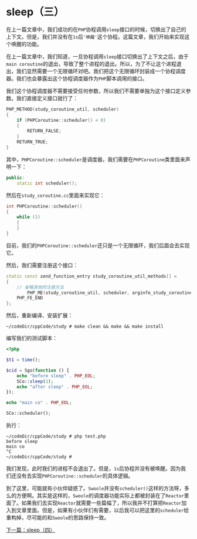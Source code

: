 # sleep（三）

在上一篇文章中，我们成功的在`PHP`协程调用`sleep`接口的时候，切换出了自己的上下文。但是，我们并没有在`1s`后`'唤醒'`这个协程。这篇文章，我们开始来实现这个唤醒的功能。

在上一篇文章中，我们知道，一旦协程调用`sleep`接口切换出了上下文之后，由于`main coroutine`的退出，导致了整个进程的退出。所以，为了不让这个进程退出，我们显然需要一个无限循环对吧。我们把这个无限循环封装成一个协程调度器。我们也会暴露出这个协程调度器作为`PHP`脚本调用的接口。

我们这个协程调度器不需要接受任何参数，所以我们不需要单独为这个接口定义参数。我们直接定义接口就行了：

```cpp
PHP_METHOD(study_coroutine_util, scheduler)
{
    if (PHPCoroutine::scheduler() < 0)
    {
        RETURN_FALSE;
    }
    RETURN_TRUE;
}
```

其中，`PHPCoroutine::scheduler`是调度器，我们需要在`PHPCoroutine`类里面来声明一下：

```cpp
public:
    static int scheduler();
```

然后在`study_coroutine.cc`里面来实现它：

```cpp
int PHPCoroutine::scheduler()
{
    while (1)
    {
    }
}
```

目前，我们的`PHPCoroutine::scheduler`还只是一个无限循环，我们后面会去实现它。

然后，我们需要注册这个接口：

```cpp
static const zend_function_entry study_coroutine_util_methods[] =
{
    // 省略其他的注册方法
        PHP_ME(study_coroutine_util, scheduler, arginfo_study_coroutine_void, ZEND_ACC_PUBLIC | ZEND_ACC_STATIC)
    PHP_FE_END
};
```

然后，重新编译、安装扩展：

```shell
~/codeDir/cppCode/study # make clean && make && make install
```

编写我们的测试脚本：

```php
<?php

$t1 = time();

$cid = Sgo(function () {
    echo "before sleep" . PHP_EOL;
    SCo::sleep(1);
    echo "after sleep" . PHP_EOL;
});

echo "main co" . PHP_EOL;

SCo::scheduler();

```

执行：

```shell
~/codeDir/cppCode/study # php test.php 
before sleep
main co
^C
~/codeDir/cppCode/study # 
```

我们发现，此时我们的进程不会退出了。但是，`1s`后协程并没有被唤醒。因为我们还没有去实现`PHPCoroutine::scheduler`的具体逻辑。

到了这里，可能就有小伙伴疑惑了。`Swoole`并没有`scheduler()`这样的方法呀，多么的方便啊。其实是这样的，`Swoole`的调度器功能实际上都被封装在了`Reactor`里面了。如果我们去实现`Reactor`就需要一些篇幅了，所以我并不打算把`Reactor`加入到文章里面。但是，如果有小伙伴们有需要，以后我可以把这里的`scheduler`给重构掉，尽可能的和`Swoole`的思路保持一致。

[下一篇：sleep（四）](./《PHP扩展开发》-协程-sleep（四）.md)





